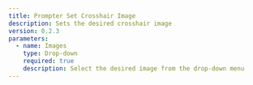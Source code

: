 ```yaml
---
title: Prompter Set Crosshair Image
description: Sets the desired crosshair image
version: 0.2.3
parameters:
  - name: Images
    type: Drop-down
    required: true
    description: Select the desired image from the drop-down menu
---
```

